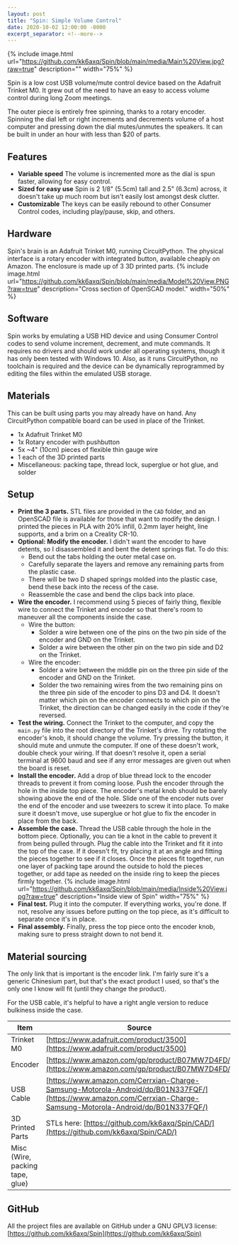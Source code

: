 ```yaml
---
layout: post
title: "Spin: Simple Volume Control"
date: 2020-10-02 12:00:00 -0000
excerpt_separator: <!--more-->
---
```

{% include image.html url="https://github.com/kk6axq/Spin/blob/main/media/Main%20View.jpg?raw=true" description="" width="75%" %}

Spin is a low cost USB volume/mute control device based on the Adafruit Trinket M0. It grew out of the need to have an easy to access volume control during long Zoom meetings.
<!--more-->
The outer piece is entirely free spinning, thanks to a rotary encoder. Spinning the dial left or right increments and decrements volume of a host computer and pressing down the dial mutes/unmutes the speakers. It can be built in under an hour with less than $20 of parts.

## Features
* **Variable speed** The volume is incremented more as the dial is spun faster, allowing for easy control.
* **Sized for easy use** Spin is 2 1/8" (5.5cm) tall and 2.5" (6.3cm) across, it doesn't take up much room but isn't easily lost amongst desk clutter.
* **Customizable** The keys can be easily rebound to other Consumer Control codes, including play/pause, skip, and others.

## Hardware
Spin's brain is an Adafruit Trinket M0, running CircuitPython. The physical interface is a rotary encoder with integrated button, available cheaply on Amazon. The enclosure is made up of 3 3D printed parts.
{% include image.html url="https://github.com/kk6axq/Spin/blob/main/media/Model%20View.PNG?raw=true" description="Cross section of OpenSCAD model." width="50%" %}

## Software
Spin works by emulating a USB HID device and using Consumer Control codes to send volume increment, decrement, and mute commands. It requires no drivers and should work under all operating systems, though it has only been tested with Windows 10. Also, as it runs CircuitPython, no toolchain is required and the device can be dynamically reprogrammed by editing the files within the emulated USB storage.

## Materials
This can be built using parts you may already have on hand. Any CircuitPython compatible board can be used in place of the Trinket.
* 1x Adafruit Trinket M0
* 1x Rotary encoder with pushbutton
* 5x ~4" (10cm) pieces of flexible thin gauge wire
* 1 each of the 3D printed parts
* Miscellaneous: packing tape, thread lock, superglue or hot glue, and solder

## Setup
* **Print the 3 parts.** STL files are provided in the `CAD` folder, and an OpenSCAD file is available for those that want to modify the design. I printed the pieces in PLA with 20% infill, 0.2mm layer height, line supports, and a brim on a Creality CR-10.
* **Optional: Modify the encoder.** I didn't want the encoder to have detents, so I disassembled it and bent the detent springs flat. To do this:
  * Bend out the tabs holding the outer metal case on.
  * Carefully separate the layers and remove any remaining parts from the plastic case.
  * There will be two D shaped springs molded into the plastic case, bend these back into the recess of the case.
  * Reassemble the case and bend the clips back into place.
* **Wire the encoder.** I recommend using 5 pieces of fairly thing, flexible wire to connect the Trinket and encoder so that there's room to maneuver all the components inside the case.
  * Wire the button:
     * Solder a wire between one of the pins on the two pin side of the encoder and GND on the Trinket.
     * Solder a wire between the other pin on the two pin side and D2 on the Trinket.
   * Wire the encoder:
     * Solder a wire between the middle pin on the three pin side of the encoder and GND on the Trinket.
     * Solder the two remaining wires from the two remaining pins on the three pin side of the encoder to pins D3 and D4. It doesn't matter which pin on the encoder connects to which pin on the Trinket, the direction can be changed easily in the code if they're reversed.
* **Test the wiring.** Connect the Trinket to the computer, and copy the `main.py` file into the root directory of the Trinket's drive. Try rotating the encoder's knob, it should change the volume. Try pressing the button, it should mute and unmute the computer. If one of these doesn't work, double check your wiring. If that doesn't resolve it, open a serial terminal at 9600 baud and see if any error messages are given out when the board is reset.
* **Install the encoder.** Add a drop of blue thread lock to the encoder threads to prevent it from coming loose. Push the encoder through the hole in the inside top piece. The encoder's metal knob should be barely showing above the end of the hole. Slide one of the encoder nuts over the end of the encoder and use tweezers to screw it into place. To make sure it doesn't move, use superglue or hot glue to fix the encoder in place from the back.
* **Assemble the case.** Thread the USB cable through the hole in the bottom piece. Optionally, you can tie a knot in the cable to prevent it from being pulled through. Plug the cable into the Trinket and fit it into the top of the case. If it doesn't fit, try placing it at an angle and fitting the pieces together to see if it closes. Once the pieces fit together, run one layer of packing tape around the outside to hold the pieces together, or add tape as needed on the inside ring to keep the pieces firmly together.
{% include image.html url="https://github.com/kk6axq/Spin/blob/main/media/Inside%20View.jpg?raw=true" description="Inside view of Spin" width="75%" %}
* **Final test.** Plug it into the computer. If everything works, you're done. If not, resolve any issues before putting on the top piece, as it's difficult to separate once it's in place.
* **Final assembly.** Finally, press the top piece onto the encoder knob, making sure to press straight down to not bend it.  

## Material sourcing
The only link that is important is the encoder link. I'm fairly sure it's a generic Chinesium part, but that's the exact product I used, so that's the only one I know will fit (until they change the product).

For the USB cable, it's helpful to have a right angle version to reduce bulkiness inside the case.

|Item|Source|
|---|---|
|Trinket M0|[https://www.adafruit.com/product/3500](https://www.adafruit.com/product/3500)|
|Encoder|[https://www.amazon.com/gp/product/B07MW7D4FD/](https://www.amazon.com/gp/product/B07MW7D4FD/)|
|USB Cable|[https://www.amazon.com/Cerrxian-Charge-Samsung-Motorola-Android/dp/B01N337FQF/](https://www.amazon.com/Cerrxian-Charge-Samsung-Motorola-Android/dp/B01N337FQF/)|
|3D Printed Parts|STLs here: [https://github.com/kk6axq/Spin/CAD/](https://github.com/kk6axq/Spin/CAD/)|
|Misc (Wire, packing tape, glue)||

## GitHub
All the project files are available on GitHub under a GNU GPLV3 license: [https://github.com/kk6axq/Spin](https://github.com/kk6axq/Spin)
